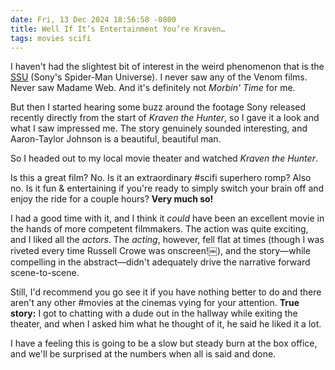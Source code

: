 ```yaml
---
date: Fri, 13 Dec 2024 18:56:58 -0800
title: Well If It’s Entertainment You’re Kraven…
tags: movies scifi
---
```


I haven't had the slightest bit of interest in the weird phenomenon that is the [SSU](https://en.m.wikipedia.org/wiki/Sony%27s_Spider-Man_Universe) (Sony's Spider-Man Universe). I never saw any of the Venom films. Never saw Madame Web. And it's definitely not *Morbin' Time* for me.

But then I started hearing some buzz around the footage Sony released recently directly from the start of *Kraven the Hunter*, so I gave it a look and what I saw impressed me. The story genuinely sounded interesting, and Aaron-Taylor Johnson is a beautiful, beautiful man.

So I headed out to my local movie theater and watched *Kraven the Hunter*.

Is this a great film? No. Is it an extraordinary #scifi superhero romp? Also no. Is it fun & entertaining if you're ready to simply switch your brain off and enjoy the ride for a couple hours? **Very much so!**

I had a good time with it, and I think it _could_ have been an excellent movie in the hands of more competent filmmakers. The action was quite exciting, and I liked all the *actors*. The *acting*, however, fell flat at times (though I was riveted every time Russell Crowe was onscreen!￼), and the story—while compelling in the abstract—didn't adequately drive the narrative forward scene-to-scene.

Still, I'd recommend you go see it if you have nothing better to do and there aren't any other #movies at the cinemas vying for your attention. **True story:** I got to chatting with a dude out in the hallway while exiting the theater, and when I asked him what he thought of it, he said he liked it a lot.

I have a feeling this is going to be a slow but steady burn at the box office, and we'll be surprised at the numbers when all is said and done.
